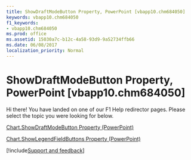 ```yaml
---
title: ShowDraftModeButton Property, PowerPoint [vbapp10.chm684050]
keywords: vbapp10.chm684050
f1_keywords:
- vbapp10.chm684050
ms.prod: office
ms.assetid: 15030a7c-b12c-4a58-93d9-9a52734ffb66
ms.date: 06/08/2017
localization_priority: Normal
---
```



# ShowDraftModeButton Property, PowerPoint [vbapp10.chm684050]

Hi there! You have landed on one of our F1 Help redirector pages. Please select the topic you were looking for below.

[Chart.ShowDraftModeButton Property (PowerPoint)](https://msdn.microsoft.com/library/8588390e-ee67-40e0-0c31-195f1b9382e4%28Office.15%29.aspx)

[Chart.ShowLegendFieldButtons Property (PowerPoint)](https://msdn.microsoft.com/library/03860057-293c-7f1b-aecd-71428329c91c%28Office.15%29.aspx)

[!include[Support and feedback](~/includes/feedback-boilerplate.md)]
